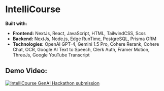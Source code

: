 # IntelliCourse

**Built with:**
- **Frontend:** NextJs, React, JavaScript, HTML, TailwindCSS, Scss
- **Backend:** NextJs, Node.js, Edge RunTime, PostgreSQL, Prisma ORM
- **Technologies:** OpenAI GPT-4, Gemini 1.5 Pro, Cohere Rerank, Cohere Chat, OCR, Google AI Text to Speech, Clerk Auth, Framer Motion, ThreeJs, Google YouTube Transcript

## Demo Video:

[![IntelliCourse GenAI Hackathon submission](http://img.youtube.com/vi/tHvKDVCTkUQ/0.jpg)](https://www.youtube.com/watch?v=tHvKDVCTkUQ "IntelliCourse GenAI Hackathon submission")
